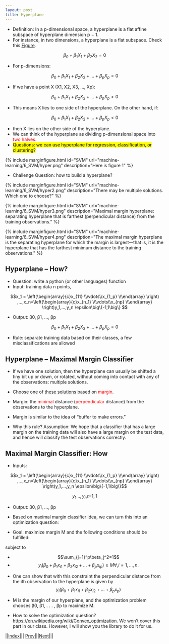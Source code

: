 ```yaml
---
layout: post
title: Hyperplane
---
```


* Definition: In a p-dimensional space, a hyperplane is a flat affine subspace of hyperplane dimension p − 1.
* For instance, in two dimensions, a hyperplane is a flat subspace. Check this [Figure](#figure1).

$$\beta _0+ \beta _1X_1+\beta_2X_2=0$$

* For p-dimensions:

$$\beta _0+ \beta _1X_1+\beta_2X_2+...+ \beta _pX_p=0$$

* If we have a point X (X1, X2, X3, …, Xp):

$$\beta _0+ \beta _1X_1+\beta_2X_2+...+ \beta _pX_p>0$$

* This means X lies to one side of the hyperplane. On the other hand, if:

$$\beta _0+ \beta _1X_1+\beta_2X_2+...+ \beta _pX_p<0$$

* then X lies on the other side of the hyperplane.
* We can think of the hyperplane as dividing p-dimensional space into <font color=red>two halves</font>.
* <mark>Questions: we can use hyperplane for regression, classification, or clustering?</mark>

{% include marginfigure.html id="SVM" url="machine-learning/6_SVM/hyper.png" description="Here is <a name='figure1'>figure 1</a>" %}

* Challenge Question: how to build a hyperplane?

{% include marginfigure.html id="SVM" url="machine-learning/6_SVM/hyper2.png" description="There may be <a name='figure2'>multiple solutions</a>. Which one to choose?" %}

{% include marginfigure.html id="SVM" url="machine-learning/6_SVM/hyper3.png" description="Maximal margin hyperplane: separating hyperplane that is farthest (perpendicular distance) from the training observations." %}

{% include marginfigure.html id="SVM" url="machine-learning/6_SVM/hyper4.png" description="The maximal margin hyperplane is the separating hyperplane for which the margin is largest—that is, it is the hyperplane that has the farthest minimum distance to the training observations." %}

## Hyperplane – How?

* Question: write a python (or other languages) function
* Input: training data n points, 

$$x_1 = \left(\begin{array}{c}x_{11} \\\vdots\\x_{1_p} \\\end{array} \right) ,...,x_n=\left(\begin{array}{c}x_{n_1} \\\vdots\\x_{np} \\\end{array} \right)y_1,...,y_n \epsilon\big\{-1,1\big\} $$

* Output: β0, β1, …, βp

$$\beta _0+ \beta _1X_1+\beta_2X_2+...+ \beta _pX_p=0$$

* Rule: separate training data based on their classes, a few misclassifications are allowed

## Hyperplane – Maximal Margin Classifier

* If we have one solution, then the hyperplane can usually be shifted a tiny bit up or down, or rotated, without coming into contact with any of the observations: multiple solutions.
* Choose one of [these solutions](#figure2) based on <font color=red>margin</font>.
* Margin: the <font color=red>minimal</font> distance (<font color=red>perpendicular</font> distance) from the observations to the hyperplane.


* Margin is similar to the idea of “buffer to make errors.”
* Why this rule? Assumption: We hope that a classifier that has a large margin on the training data will also have a large margin on the test data, and hence will classify the test observations correctly.

## Maximal Margin Classifier: How



* Inputs:

$$x_1 = \left(\begin{array}{c}x_{11} \\\vdots\\x_{1_p} \\\end{array} \right) ,...,x_n=\left(\begin{array}{c}x_{n_1} \\\vdots\\x_{np} \\\end{array} \right)y_1,...,y_n \epsilon\big\{-1,1\big\}$$

$$y_1...,y_n \epsilon {-1,1}$$

* Output: β0, β1, …, βp
* Based on maximal margin classifier idea, we can turn this into an optimization question:

* Goal: maximize margin M and the following conditions should be fulfilled:

subject to

- $$\sum_{j=1}^p\beta_j^2=1$$
- $$y_i(\beta_0+\beta_1x_{i1}+\beta_2x_{i2}+...+\beta_px_{ip}) \geq M \forall, i=1,...,n.$$

* One can show that with this constraint the perpendicular distance from the ith observation to the hyperplane is given by $$y_i(\beta_0+\beta_1x_{i1}+\beta_2x_{i2}+...+\beta_px_{p})$$

* M is the margin of our hyperplane, and the optimization problem chooses β0, β1, . . . , βp to maximize M.
* How to solve the optimization question? <https://en.wikipedia.org/wiki/Convex_optimization>. We won’t cover this part in our class. However, I will show you the library to do it for us.


||[Index](../../)||| [Prev](../)|||[Next](svm2)|||






